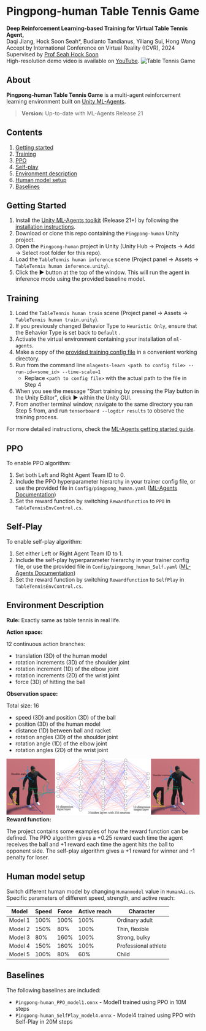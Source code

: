 #  Pingpong-human Table Tennis Game
**Deep Reinforcement Learning-based Training for Virtual Table Tennis Agent,**\
Daqi Jiang, Hock Soon Seah*, Budianto Tandianus, Yiliang Sui, Hong Wang
<br>
Accept by International Conference on Virtual Reality (ICVR), 2024
<br>Supervised by [Prof Seah Hock Soon](https://dr.ntu.edu.sg/cris/rp/rp00345)
<br>High-resolution demo video is available on [YouTube](https://www.youtube.com/playlist?list=PL2UD_JyvqMzfo0Z4aaf3IONPuUPtUIifV).
![Table Tennis Game](https://github.com/extraordinaryq/Master-Table-Tennis-game/blob/master/pong.gif)
## About
**Pingpong-human Table Tennis Game** is a multi-agent reinforcement learning environment built on [Unity ML-Agents](https://unity.com/products/machine-learning-agents).

> **Version:** Up-to-date with ML-Agents Release 21
## Contents
1. [Getting started](#getting-started)
2. [Training](#training)
3. [PPO](#PPO)
4. [Self-play](#self-play)
5. [Environment description](#environment-description)
6. [Human model setup](#human-model-setup)
6. [Baselines](#baselines)

## Getting Started
1. Install the [Unity ML-Agents toolkit](https:github.com/Unity-Technologies/ml-agents) (Release 21+) by following the [installation instructions](https://github.com/Unity-Technologies/ml-agents/blob/release_18_docs/docs/Installation.md).
2. Download or clone this repo containing the `Pingpong-human` Unity project.
3. Open the `Pingpong-human` project in Unity (Unity Hub → Projects → Add → Select root folder for this repo).
4. Load the `TableTennis human inference` scene (Project panel → Assets → `TableTennis human inference.unity`).
5. Click the ▶ button at the top of the window. This will run the agent in inference mode using the provided baseline model.

## Training

1. Load the `TableTennis human train` scene (Project panel → Assets → `TableTennis human train.unity`).
2. If you previously changed Behavior Type to `Heuristic Only`, ensure that the Behavior Type is set back to `Default` .
2. Activate the virtual environment containing your installation of `ml-agents`.
3. Make a copy of the [provided training config file](config/) in a convenient working directory.
4. Run from the command line `mlagents-learn <path to config file> --run-id=<some_id> --time-scale=1`
    - Replace `<path to config file>` with the actual path to the file in Step 4
5. When you see the message "Start training by pressing the Play button in the Unity Editor", click ▶ within the Unity GUI.
6. From another terminal window, navigate to the same directory you ran Step 5 from, and run `tensorboard --logdir results` to observe the training process. 

For more detailed instructions, check the [ML-Agents getting started guide](https://github.com/Unity-Technologies/ml-agents/blob/release_18_docs/docs/Getting-Started.md).

## PPO
To enable PPO algorithm:
1. Set both Left and Right Agent Team ID to 0.
2. Include the PPO hyperparameter hierarchy in your trainer config file, or use the provided file in `Config/pingpong_human.yaml` ([ML-Agents Documentation](https://github.com/Unity-Technologies/ml-agents/blob/main/docs/Learning-Environment-Design-Agents.md#teams-for-adversarial-scenarios))
3. Set the reward function by switching `Rewardfunction` to `PPO` in `TableTennisEnvControl.cs`.

## Self-Play
To enable self-play algorithm:
1. Set either Left or Right Agent Team ID to 1.
2. Include the self-play hyperparameter hierarchy in your trainer config file, or use the provided file in `Config/pingpong_human_Self.yaml` ([ML-Agents Documentation](https://github.com/Unity-Technologies/ml-agents/blob/main/docs/Learning-Environment-Design-Agents.md#teams-for-adversarial-scenarios))
3. Set the reward function by switching `Rewardfunction` to `SelfPlay` in `TableTennisEnvControl.cs`.

## Environment Description
**Rule:** Exactly same as table tennis in real life.

**Action space:**

12 continuous action branches:
- translation (3D) of the human model
- rotation increments (3D) of the shoulder joint
- rotation increment (1D) of the elbow joint
- rotation increments (2D) of the wrist joint
- force (3D) of hitting the ball

**Observation space:**

Total size: 16
- speed (3D) and position (3D) of the ball
- position (3D) of the human model
- distance (1D) between ball and racket
- rotation angles (3D) of the shoulder joint
- rotation angle (1D) of the elbow joint
- rotation angles (2D) of the wrist joint

![Table Tennis Game](https://github.com/extraordinaryq/Master-Table-Tennis-game/blob/master/network.svg)
<br>
**Reward function:**

The project contains some examples of how the reward function can be defined.
The PPO algorithm gives a +0.25 reward each time the agent receives the ball
and +1 reward each time the agent hits the ball to opponent side. 
The self-play algorithm gives a +1 reward for winner and -1 penalty for loser.

## Human model setup

Switch different human model by changing `Humanmodel` value in `HumanAi.cs`.
<br>Specific parameters of different speed, strength, and active reach:

| Model     | Speed | Force | Active reach | Character            |
|-----------|-------|-------|--------------|----------------------|
| Model   1 | 100%  | 100%  | 100%         | Ordinary adult       |
| Model   2 | 150%  | 80%   | 100%         | Thin, flexible       |
| Model   3 | 80%   | 160%  | 100%         | Strong, bulky        |
| Model   4 | 150%  | 160%  | 100%         | Professional athlete |
| Model   5 | 100%  | 80%   | 60%          | Child                |

## Baselines
The following baselines are included:
- `Pingpong-human_PPO_model1.onnx` - Model1 trained using PPO in 10M steps
- `Pingpong-human_SelfPlay_model4.onnx` - Model4 trained using PPO with Self-Play in 20M steps
